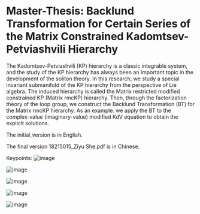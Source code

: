 # Master-Thesis: Backlund Transformation for Certain Series of the Matrix Constrained Kadomtsev-Petviashvili Hierarchy

The Kadomtsev-Petviashvili (KP) hierarchy is a classic integrable system, and the study of the KP hierarchy has always been an important topic in the development of the soliton theory. In this research, we study a special invariant submanifold of the KP hierarchy from the perspective of Lie algebra. The induced hierarchy is called the Matrix restricted modified constrained KP (Matrix rmcKP) hierarchy. Then, through the factorization theory of the loop group, we construct the Backlund Transformation (BT) for the Matrix rmcKP hierarchy. As an example. we apply the BT to the complex-value (imaginary-value) modified KdV equation to obtain the explicit solutions.

The initial_version is in English.

The final version 18215015_Ziyu She.pdf is in Chinese.

Keypoints:
![image](https://github.com/SheZiyu/Master-Thesis/assets/98766434/a1f42a33-62c3-41a9-950d-484c76051917)

![image](https://github.com/SheZiyu/Master-Thesis/assets/98766434/00cc0717-0c3d-4202-96ae-993c57dc5ba4)

![image](https://github.com/SheZiyu/Master-Thesis/assets/98766434/a2e4d00f-e333-4d89-8ac4-0e14e10eb74a)

![image](https://github.com/SheZiyu/Master-Thesis/assets/98766434/906471bd-0531-4e88-bd65-b3947dadf9ba)

![image](https://github.com/SheZiyu/Master-Thesis/assets/98766434/ff43d853-905c-4229-aba8-632ea0b8b3a4)





 
 
